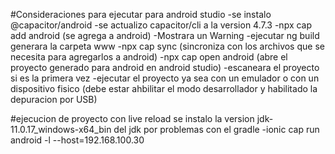 #Consideraciones para ejecutar para android studio
-se instalo @capacitor/android
-se actualizo capacitor/cli a la version 4.7.3
-npx cap add android (se agrega a android)
-Mostrara un Warning
-ejecutar ng build generara la carpeta www
-npx cap sync (sincroniza con los archivos que se necesita para agregarlos a android)
-npx cap open android (abre el proyecto generado para android en android studio)
-escaneara el proyecto si es la primera vez
-ejecutar el proyecto ya sea con un emulador o con un dispositivo fisico (debe estar ahbilitar el modo desarrollador y habilitado la depuracion por USB)

#ejecucion de proyecto con live reload
se instalo la version jdk-11.0.17_windows-x64_bin del jdk por problemas con el gradle
-ionic cap run android -l --host=192.168.100.30
